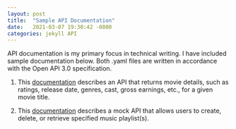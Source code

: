 ```yaml
---
layout: post
title:  "Sample API Documentation"
date:   2021-03-07 19:30:42 -0800
categories: jekyll API
---
```


API documentation is my primary focus in technical writing. I have included sample documentation below. Both .yaml files are written in accordance with the Open API 3.0 specification.

1. This [documentation](https://app.swaggerhub.com/apis/rbec276/MovieAPI/1.0.0) describes an API that returns movie details, such as ratings, release date, genres, cast, gross earnings, etc., for a given movie title. 

2. This [documentation](https://app.swaggerhub.com/apis/rbec276/music-api/0.3.1-oas3) describes a mock API that allows users to create, delete, or retrieve specified music playlist(s). 
